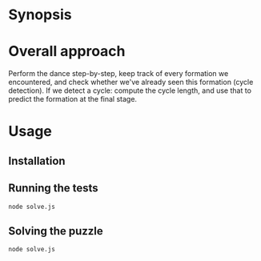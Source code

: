 # Synopsis

# Overall approach
Perform the dance step-by-step, keep track of every formation we encountered, and check whether we've already seen this formation (cycle detection).
If we detect a cycle: compute the cycle length, and use that to predict the formation at the final stage.

# Usage

## Installation


## Running the tests
```
node solve.js
```


## Solving the puzzle
```
node solve.js
```
